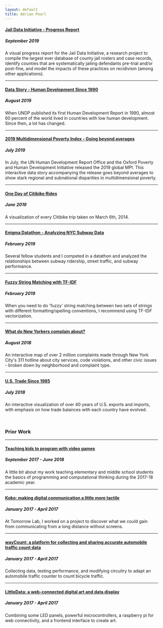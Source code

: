 ```yaml
---
layout: default
title: Adrian Pearl
---
```


#### [Jail Data Initiative - Progress Report](https://publicsafetylab.org/jail-data-initiative)
##### September 2019
A visual progress report for the Jail Data Initiative, a research project to compile the largest ever database of county jail rosters and case records, identify counties that are systematically jailing defendants pre-trial and/or post-fine, and model the impacts of these practices on recidivism (among other applications).

***

#### [Data Story - Human Development Since 1990](./hdi)
##### August 2019
When UNDP published its first Human Development Report in 1990, almost 60 percent of the world lived in countries with low human development. Since then, a lot has changed.

***

#### [2019 Multidimensional Poverty Index - Going beyond averages](http://hdr.undp.org/en/content/2019-mpi-going-beyond-averages-show-subnational-disparities)
##### July 2019
In July, the UN Human Development Report Office and the Oxford Poverty and Human Development Initiative released the 2019 global MPI. This interactive data story accompanying the release goes beyond averages to show stark regional and subnational disparities in multidimensional poverty.

***

#### [One Day of Citibike Rides](./citibike)
##### June 2019
A visualization of every Citibike trip taken on March 6th, 2014.

***

#### [Enigma Datathon - Analyzing NYC Subway Data](./datathon)
##### February 2019
Several fellow students and I competed in a datathon and analyzed the relationships between subway ridership, street traffic, and subway performance.

***

#### [Fuzzy String Matching with TF-IDF](./fuzzystring)
##### February 2019
When you need to do 'fuzzy' string matching between two sets of strings with different formatting/spelling conventions, I recommend using TF-IDF vectorization.

***

#### [What do New Yorkers complain about?](https://beta.observablehq.com/@adrianpearl/mapping-every-type-of-311-call-in-new-york-city)
##### August 2018
An interactive map of over 2 million complaints made through New York City's 311 hotline about city services, code violations, and other civic issues - broken down by neighborhood and complaint type.

***

#### [U.S. Trade Since 1985](https://beta.observablehq.com/@adrianpearl/u-s-international-trade-since-1985)
##### July 2018
An interactive visualization of over 40 years of U.S. exports and imports, with emphasis on how trade balances with each country have evolved.


<br>


### Prior Work
***


#### [Teaching kids to program with video games](./scratch)
##### September 2017 - June 2018
A little bit about my work teaching elementary and middle school students the basics of programming and computational thinking during the 2017-18 academic year.

***

#### [Koko: making digital communication a little more tactile](./koko)
##### January 2017 - April 2017
At Tomorrow Lab, I worked on a project to discover what we could gain from communicating from a long distance without screens.

***

#### [wayCount: a platform for collecting and sharing accurate automobile traffic count data](./waycount)
##### January 2017 - April 2017
Collecting data, testing performance, and modifying circuitry to adapt an automobile traffic counter to count bicycle traffic.

***

#### [LittleData: a web-connected digital art and data display](./littledata)
##### January 2017 - April 2017
Combining some LED panels, powerful microcontrollers, a raspberry pi for web connectivity, and a frontend interface to create art.
